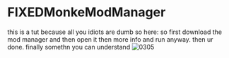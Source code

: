 # FIXEDMonkeModManager
this is a tut because all you idiots are dumb so here: so first download the mod manager and then open it then more info and run anyway. then ur done. finally somethn you can understand
![0305](https://github.com/user-attachments/assets/21501276-ce44-4a55-96d2-f1bb07577920)

